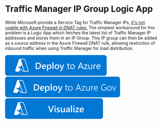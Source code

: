# Traffic Manager IP Group Logic App

While Microsoft provide a Service Tag for Traffic Manager IPs, [it's not usable with Azure Firewall in DNAT rules.][blog-post]
The simplest workaround for this problem is a Logic App which fetches the latest list of Traffic Manager IP addresses and stores them in an IP Group.
This IP group can then be added as a source address in the Azure Firewall DNAT rule, allowing restriction of inbound traffic when using Traffic Manager for load distribution.

[![Deploy To Azure](https://raw.githubusercontent.com/Azure/azure-quickstart-templates/master/1-CONTRIBUTION-GUIDE/images/deploytoazure.svg?sanitize=true)](https://portal.azure.com/#create/Microsoft.Template/uri/https%3A%2F%2Fraw.githubusercontent.com%2FoWretch%2Ftraffic-manager-ip-group-logic-app%2Fmaster%2FARM%2Fazuredeploy.json)
[![Deploy To Azure US Gov](https://raw.githubusercontent.com/Azure/azure-quickstart-templates/master/1-CONTRIBUTION-GUIDE/images/deploytoazuregov.svg?sanitize=true)](https://portal.azure.us/#create/Microsoft.Template/uri/https%3A%2F%2Fraw.githubusercontent.com%2FoWretch%2Ftraffic-manager-ip-group-logic-app%2Fmaster%2FARM%2Fazuredeploy.json)
[![Visualize](https://raw.githubusercontent.com/Azure/azure-quickstart-templates/master/1-CONTRIBUTION-GUIDE/images/visualizebutton.svg?sanitize=true)](http://armviz.io/#/?load=https%3A%2F%2Fraw.githubusercontent.com%2FoWretch%2Ftraffic-manager-ip-group-logic-app%2Fmaster%2FARM%2Fazuredeploy.json)

[blog-post]: https://solideogloria.tech/azure/traffic-manager-ip-group.html

